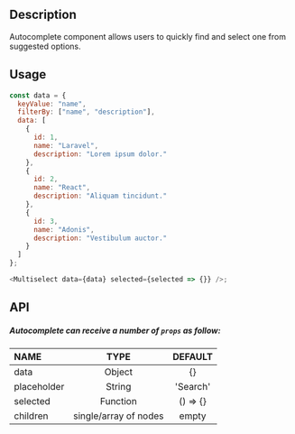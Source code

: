 ## Description

Autocomplete component allows users to quickly find and select one from suggested options.

## Usage

```js
const data = {
  keyValue: "name",
  filterBy: ["name", "description"],
  data: [
    {
      id: 1,
      name: "Laravel",
      description: "Lorem ipsum dolor."
    },
    {
      id: 2,
      name: "React",
      description: "Aliquam tincidunt."
    },
    {
      id: 3,
      name: "Adonis",
      description: "Vestibulum auctor."
    }
  ]
};

<Multiselect data={data} selected={selected => {}} />;
```

## API

##### Autocomplete can receive a number of `props` as follow:

| NAME        |         TYPE          | DEFAULT  |
| :---------- | :-------------------: | :------: |
| data        |        Object         |    {}    |
| placeholder |        String         | 'Search' |
| selected    |       Function        | () => {} |
| children    | single/array of nodes |  empty   |
